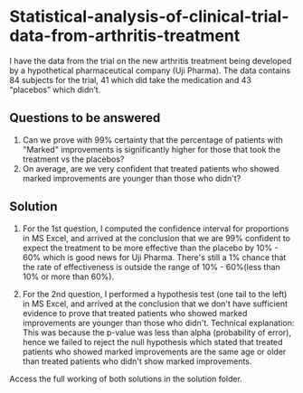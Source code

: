 # Statistical-analysis-of-clinical-trial-data-from-arthritis-treatment

I have the data from the trial on the new arthritis treatment being developed by a hypothetical pharmaceutical company (Uji Pharma). The data contains 84 subjects for the trial, 41 which did take the medication and 43 “placebos” which didn’t.

## Questions to be answered

1. Can we prove with 99% certainty that the percentage of patients with "Marked" improvements is significantly higher for those that took the treatment vs the placebos?
2. On average, are we very confident that treated patients who showed marked improvements are younger than those who didn't?

## Solution
1. For the 1st question, I computed the confidence interval for proportions in MS Excel, and arrived at the conclusion that we are 99% confident to expect the treatment to be more 
effective than the placebo by 10% - 60%  which is good news for Uji Pharma. There's still a 1% chance that the rate of effectiveness is outside the range of 10% - 60%(less than 10% or more than 60%).

2. For the 2nd question, I performed a hypothesis test (one tail to the left) in MS Excel, and arrived at the conclusion that we don't have sufficient evidence to prove that treated	patients who showed marked improvements are younger	than those who didn't. 
Technical explanation: This was because the p-value was less than alpha (probability of error), hence we failed to reject the null hypothesis which stated that treated  patients who showed marked improvements are the same age or older than treated patients who didn't show marked improvements.

Access the full working of both solutions in the solution folder.



